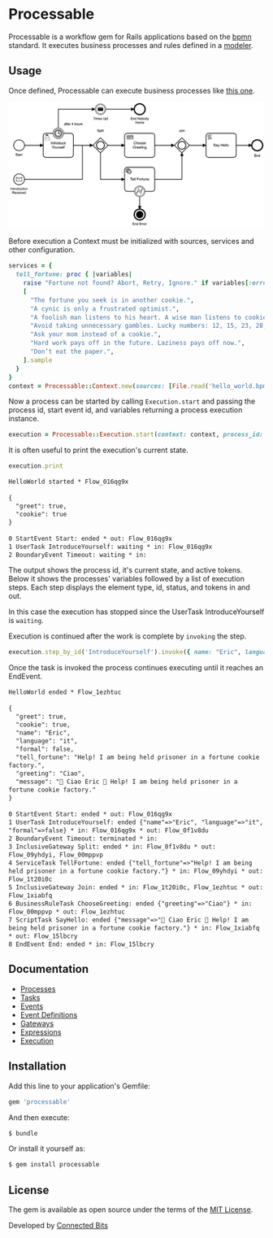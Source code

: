 # Processable

Processable is a workflow gem for Rails applications based on the [bpmn](https://www.bpmn.org) standard. It executes business processes and rules defined in a [modeler](https://camunda.com/download/modeler/).

## Usage

Once defined, Processable can execute business processes like [this one](/test/fixtures/files/hello_world.bpmn). 

![Example](test/fixtures/files/hello_world.png)

Before execution a Context must be initialized with sources, services and other configuration.

```ruby
services = {
  tell_fortune: proc { |variables|
    raise "Fortune not found? Abort, Retry, Ignore." if variables[:error]
    [
      "The fortune you seek is in another cookie.",
      "A cynic is only a frustrated optimist.",
      "A foolish man listens to his heart. A wise man listens to cookies.",
      "Avoid taking unnecessary gambles. Lucky numbers: 12, 15, 23, 28, 37",
      "Ask your mom instead of a cookie.",
      "Hard work pays off in the future. Laziness pays off now.",
      "Don’t eat the paper.",
    ].sample
  }
}
context = Processable::Context.new(sources: [File.read('hello_world.bpmn'), File.read('choose_greeting.dmn')], services: services)
```

Now a process can be started by calling `Execution.start` and passing the process id, start event id, and variables returning a process execution instance.

```ruby
execution = Processable::Execution.start(context: context, process_id: 'HelloWorld', start_event_id: 'Start', variables: { greet: true, cookie: false })
```

It is often useful to print the execution's current state.

```ruby
execution.print
```
```
HelloWorld started * Flow_016qg9x

{
  "greet": true,
  "cookie": true
}

0 StartEvent Start: ended * out: Flow_016qg9x
1 UserTask IntroduceYourself: waiting * in: Flow_016qg9x
2 BoundaryEvent Timeout: waiting * in: 
```

The output shows the process id, it's current state, and active tokens. Below it shows the processes' variables followed by a list of execution steps. Each step displays the element type, id, status, and tokens in and out.

In this case the execution has stopped since the UserTask IntroduceYourself is `waiting`.

Execution is continued after the work is complete by `invoking` the step.

```ruby
execution.step_by_id('IntroduceYourself').invoke({ name: "Eric", language: "es", formal: true })
```

Once the task is invoked the process continues executing until it reaches an EndEvent.

```
HelloWorld ended * Flow_1ezhtuc

{
  "greet": true,
  "cookie": true,
  "name": "Eric",
  "language": "it",
  "formal": false,
  "tell_fortune": "Help! I am being held prisoner in a fortune cookie factory.",
  "greeting": "Ciao",
  "message": "👋 Ciao Eric 🥠 Help! I am being held prisoner in a fortune cookie factory."
}

0 StartEvent Start: ended * out: Flow_016qg9x
1 UserTask IntroduceYourself: ended {"name"=>"Eric", "language"=>"it", "formal"=>false} * in: Flow_016qg9x * out: Flow_0f1v8du
2 BoundaryEvent Timeout: terminated * in: 
3 InclusiveGateway Split: ended * in: Flow_0f1v8du * out: Flow_09yhdyi, Flow_00mppvp
4 ServiceTask TellFortune: ended {"tell_fortune"=>"Help! I am being held prisoner in a fortune cookie factory."} * in: Flow_09yhdyi * out: Flow_1t20i0c
5 InclusiveGateway Join: ended * in: Flow_1t20i0c, Flow_1ezhtuc * out: Flow_1xiabfq
6 BusinessRuleTask ChooseGreeting: ended {"greeting"=>"Ciao"} * in: Flow_00mppvp * out: Flow_1ezhtuc
7 ScriptTask SayHello: ended {"message"=>"👋 Ciao Eric 🥠 Help! I am being held prisoner in a fortune cookie factory."} * in: Flow_1xiabfq * out: Flow_15lbcry
8 EndEvent End: ended * in: Flow_15lbcry
```
## Documentation

* [Processes](/docs/processes.md)
* [Tasks](/docs/tasks.md)
* [Events](/docs/events.md)
* [Event Definitions](/docs/event_definitions.md)
* [Gateways](/docs/gateways.md)
* [Expressions](/docs/expressions.md)
* [Execution](/docs/execution.md)

## Installation
Add this line to your application's Gemfile:

```ruby
gem 'processable'
```

And then execute:
```bash
$ bundle
```

Or install it yourself as:
```bash
$ gem install processable
```
## License
The gem is available as open source under the terms of the [MIT License](https://opensource.org/licenses/MIT).

Developed by [Connected Bits](http://www.connectedbits.com)
